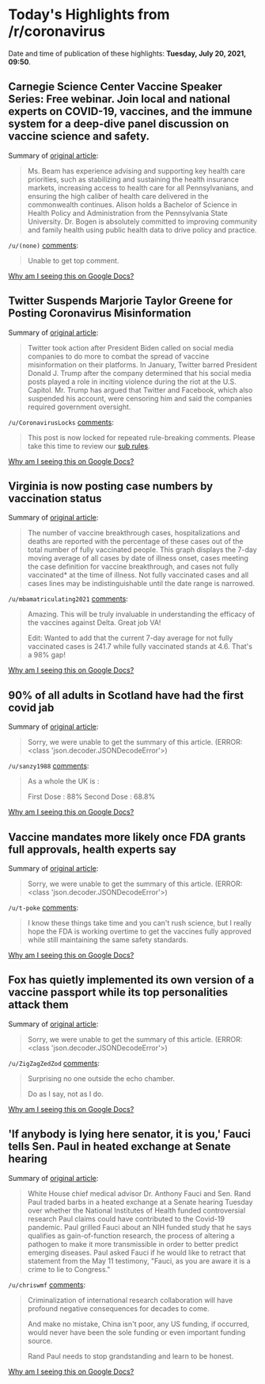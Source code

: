 # Today's Highlights from /r/coronavirus

Date and time of publication of these highlights: **Tuesday, July 20, 2021, 09:50**.

## Carnegie Science Center Vaccine Speaker Series: Free webinar. Join local and national experts on COVID-19, vaccines, and the immune system for a deep-dive panel discussion on vaccine science and safety.

Summary of [original article](https://carnegiesciencecenter.org/programs/vaccine-speaker-series/):

> Ms. Beam has experience advising and supporting key health care priorities, such as stabilizing and sustaining the health insurance markets, increasing access to health care for all Pennsylvanians, and ensuring the high caliber of health care delivered in the commonwealth continues. Alison holds a Bachelor of Science in Health Policy and Administration from the Pennsylvania State University. Dr. Bogen is absolutely committed to improving community and family health using public health data to drive policy and practice.

`/u/(none)` [comments](https://www.reddit.com/r/Coronavirus/comments/obmvvt/carnegie_science_center_vaccine_speaker_series/):

> Unable to get top comment.

[Why am I seeing this on Google Docs?](https://docs.google.com/document/d/1Dc6We63vOXIZsc0op-Bt4abqkYjXzOigalQqFxmvvbM/edit?usp=sharing)

## Twitter Suspends Marjorie Taylor Greene for Posting Coronavirus Misinformation

Summary of [original article](https://www.nytimes.com/2021/07/19/technology/marjorie-taylor-greene-twitter.html?rss=1):

> Twitter took action after President Biden called on social media companies to do more to combat the spread of vaccine misinformation on their platforms. In January, Twitter barred President Donald J. Trump after the company determined that his social media posts played a role in inciting violence during the riot at the U.S. Capitol. Mr. Trump has argued that Twitter and Facebook, which also suspended his account, were censoring him and said the companies required government oversight.

`/u/CoronavirusLocks` [comments](https://www.reddit.com/r/Coronavirus/comments/ons8um/twitter_suspends_marjorie_taylor_greene_for/):

> This post is now locked for repeated rule-breaking comments. Please take this time to review our [sub rules](https://www.reddit.com/r/Coronavirus/wiki/rules).

[Why am I seeing this on Google Docs?](https://docs.google.com/document/d/1Dc6We63vOXIZsc0op-Bt4abqkYjXzOigalQqFxmvvbM/edit?usp=sharing)

## Virginia is now posting case numbers by vaccination status

Summary of [original article](https://www.vdh.virginia.gov/coronavirus/covid-19-data-insights/covid-19-cases-by-vaccination-status/):

> The number of vaccine breakthrough cases, hospitalizations and deaths are reported with the percentage of these cases out of the total number of fully vaccinated people. This graph displays the 7-day moving average of all cases by date of illness onset, cases meeting the case definition for vaccine breakthrough, and cases not fully vaccinated* at the time of illness. Not fully vaccinated cases and all cases lines may be indistinguishable until the date range is narrowed.

`/u/mbamatriculating2021` [comments](https://www.reddit.com/r/Coronavirus/comments/oo0rth/virginia_is_now_posting_case_numbers_by/):

> Amazing. This will be truly invaluable in understanding the efficacy of the vaccines against Delta. Great job VA!
> 
> Edit: Wanted to add that the current 7-day average for not fully vaccinated cases is 241.7 while fully vaccinated stands at 4.6. That's a 98% gap!

[Why am I seeing this on Google Docs?](https://docs.google.com/document/d/1Dc6We63vOXIZsc0op-Bt4abqkYjXzOigalQqFxmvvbM/edit?usp=sharing)

## 90% of all adults in Scotland have had the first covid jab

Summary of [original article](https://www.bbc.co.uk/news/live/uk-scotland-57896887?ns_mchannel=social&ns_source=twitter&ns_campaign=bbc_live&ns_linkname=60f6b2dc424d6a0c8fa9fb76%2690%25%20of%20all%20adults%20have%20had%20the%20first%20jab%262021-07-20T11%3A28%3A11.598Z&ns_fee=0&pinned_post_locator=urn:asset:edd5b936-6423-4dcf-8194-eff208301d38&pinned_post_asset_id=60f6b2dc424d6a0c8fa9fb76&pinned_post_type=share):

> Sorry, we were unable to get the summary of this article. (ERROR: <class 'json.decoder.JSONDecodeError'>)

`/u/sanzy1988` [comments](https://www.reddit.com/r/Coronavirus/comments/oo2ya9/90_of_all_adults_in_scotland_have_had_the_first/):

> As a whole the UK is : 
> 
> First Dose : 88%
> Second Dose : 68.8%

[Why am I seeing this on Google Docs?](https://docs.google.com/document/d/1Dc6We63vOXIZsc0op-Bt4abqkYjXzOigalQqFxmvvbM/edit?usp=sharing)

## Vaccine mandates more likely once FDA grants full approvals, health experts say

Summary of [original article](https://www.nbcnews.com/politics/white-house/vaccine-mandates-more-likely-once-fda-grants-full-approvals-health-n1274288):

> Sorry, we were unable to get the summary of this article. (ERROR: <class 'json.decoder.JSONDecodeError'>)

`/u/t-poke` [comments](https://www.reddit.com/r/Coronavirus/comments/oo0f6h/vaccine_mandates_more_likely_once_fda_grants_full/):

> I know these things take time and you can't rush science, but I really hope the FDA is working overtime to get the vaccines fully approved while still maintaining the same safety standards.

[Why am I seeing this on Google Docs?](https://docs.google.com/document/d/1Dc6We63vOXIZsc0op-Bt4abqkYjXzOigalQqFxmvvbM/edit?usp=sharing)

## Fox has quietly implemented its own version of a vaccine passport while its top personalities attack them

Summary of [original article](https://www.cnn.com/2021/07/19/media/fox-vaccine-passport/index.html):

> Sorry, we were unable to get the summary of this article. (ERROR: <class 'json.decoder.JSONDecodeError'>)

`/u/ZigZagZedZod` [comments](https://www.reddit.com/r/Coronavirus/comments/oo3zl7/fox_has_quietly_implemented_its_own_version_of_a/):

> Surprising no one outside the echo chamber.
> 
> Do as I say, not as I do.

[Why am I seeing this on Google Docs?](https://docs.google.com/document/d/1Dc6We63vOXIZsc0op-Bt4abqkYjXzOigalQqFxmvvbM/edit?usp=sharing)

## 'If anybody is lying here senator, it is you,' Fauci tells Sen. Paul in heated exchange at Senate hearing

Summary of [original article](https://www.cnbc.com/2021/07/20/if-anybody-is-lying-here-senator-it-is-you-fauci-tells-sen-paul-in-heated-exchange-at-senate-hearing.html):

> White House chief medical advisor Dr. Anthony Fauci and Sen. Rand Paul traded barbs in a heated exchange at a Senate hearing Tuesday over whether the National Institutes of Health funded controversial research Paul claims could have contributed to the Covid-19 pandemic. Paul grilled Fauci about an NIH funded study that he says qualifies as gain-of-function research, the process of altering a pathogen to make it more transmissible in order to better predict emerging diseases. Paul asked Fauci if he would like to retract that statement from the May 11 testimony, "Fauci, as you are aware it is a crime to lie to Congress."

`/u/chriswmf` [comments](https://www.reddit.com/r/Coronavirus/comments/oo4944/if_anybody_is_lying_here_senator_it_is_you_fauci/):

> Criminalization of international research collaboration will have profound negative consequences for decades to come.
> 
> And make no mistake, China isn't poor, any US funding, if occurred, would never have been the sole funding or even important funding source.
> 
> Rand Paul needs to stop grandstanding and learn to be honest.

[Why am I seeing this on Google Docs?](https://docs.google.com/document/d/1Dc6We63vOXIZsc0op-Bt4abqkYjXzOigalQqFxmvvbM/edit?usp=sharing)

